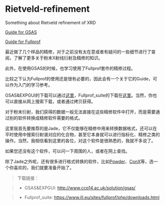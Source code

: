 # Rietveld-refinement
Something about Rietveld refinement of XRD

[Guide for GSAS](https://htmlpreview.github.io/?github.com/wenmming/Rietveld-refinement/blob/master/GSAS/GSAS.html)

[Guide for Fullprof](https://htmlpreview.github.io/?github.com/wenmming/Rietveld-refinement/blob/master/Fullprof/Fullprof.html)

最近做了几个样品的精修，对于之前没有太在意或者有疑问的一些细节进行了查阅，了解了更多关于粉末X射线衍射及精修的知识。

此外，在使用GSAS的时候，也学习使用了Fullprof套件的精修过程。

比较之下认为Fullprof的使用还是很有必要的，因此会有一个关于它的Guide，可以作为入门的学习参考。

GSAS&EXPGUI的下载可以通过[这里](http://www.ccp14.ac.uk/solution/gsas/)，Fullprof_suite的下载在[这里](https://www.ill.eu/sites/fullprof/php/downloads.html)。当然，你也可以直接从网上搜索下载，或者通过拷贝获得。

对于粉末衍射，我们获得的数据一般无法直接在这些精修软件中打开，而是需要通过别的软件转换成精修软件需要的格式。

这里我首先要推荐的是Jade，它不仅能够在精修中用来转换数据格式，还可以在平时使用中搜索衍射谱对应的化合物，甚至它本身就可以进行指标化、精修之类的操作。当然，我相信看到这里的各位，对这个软件是很熟悉的，我就不多说了。

如果您还没有这个软件，可以问一下周围的人，或者在网上查找。

除了Jade之外呢，还有很多进行格式转换的软件，比如[Powder](http://www.ccp14.ac.uk/ccp/web-mirrors/ndragoe/html/software.html)、[ConX](http://www.ccp14.ac.uk/ccp/web-mirrors/convx/)等，选一个你喜欢的，我们就要准备开始了。

>下载链接：

>* GSAS&EXPGUI: http://www.ccp14.ac.uk/solution/gsas/

>* Fullprof_suite: https://www.ill.eu/sites/fullprof/php/downloads.html
